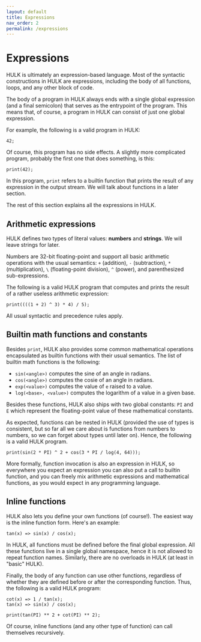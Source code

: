 ```yaml
---
layout: default
title: Expressions
nav_order: 2
permalink: /expressions
---
```


# Expressions

HULK is ultimately an expression-based language. Most of the syntactic constructions in HULK are expressions, including the body of all functions, loops, and any other block of code.

The body of a program in HULK always ends with a single global expression (and a final semicolon) that serves as the entrypoint of the program. This means that, of course, a program in HULK can consist of just one global expression.

For example, the following is a valid program in HULK:

```
42;
```

Of course, this program has no side effects. A slightly more complicated program, probably the first one that does something, is this:

```
print(42);
```

In this program, `print` refers to a builtin function that prints the result of any expression in the output stream. We will talk about functions in a later section.

The rest of this section explains all the expressions in HULK.

## Arithmetic expressions

HULK defines two types of literal values: **numbers** and **strings**.
We will leave strings for later.

Numbers are 32-bit floating-point and support all basic arithmetic operations with the usual semantics: `+` (addition), `-` (subtraction), `*` (multiplication), `\` (floating-point division), `^` (power), and parenthesized sub-expressions.

The following is a valid HULK program that computes and prints the result of a rather useless arithmetic expression:

```
print((((1 + 2) ^ 3) * 4) / 5);
```

All usual syntactic and precedence rules apply.

## Builtin math functions and constants

Besides `print`, HULK also provides some common mathematical operations encapsulated as builtin functions with their usual semantics. The list of builtin math functions is the following:

- `sin(<angle>)` computes the sine of an angle in radians.
- `cos(<angle>)` computes the cosie of an angle in radians.
- `exp(<value>)` computes the value of `e` raised to a value.
- `log(<base>, <value>)` computes the logarithm of a value in a given base.

Besides these functions, HULK also ships with two global constants: `PI` and `E` which represent the floating-point value of these mathematical constants.

As expected, functions can be nested in HULK (provided the use of types is consistent, but so far all we care about is functions from numbers to numbers, so we can forget about types until later on). Hence, the following is a valid HULK program.

```
print(sin(2 * PI) ^ 2 + cos(3 * PI / log(4, 64)));
```

More formally, function invocation is also an expression in HULK, so everywhere you expect an expression you can also put a call to builtin function, and you can freely mix arithmetic expressions and mathematical functions, as you would expect in any programming language.

## Inline functions

HULK also lets you define your own functions (of course!). The easiest way is the inline function form. Here's an example:

```
tan(x) => sin(x) / cos(x);
```

In HULK, all functions must be defined before the final global expression. All these functions live in a single global namespace, hence it is not allowed to repeat function names. Similarly, there are no overloads in HULK (at least in "basic" HULK).

Finally, the body of any function can use other functions, regardless of whether they are defined before or after the corresponding function. Thus, the following is a valid HULK program:

```
cot(x) => 1 / tan(x);
tan(x) => sin(x) / cos(x);

print(tan(PI) ** 2 + cot(PI) ** 2);
```

Of course, inline functions (and any other type of function) can call themselves recursively.
